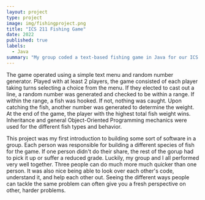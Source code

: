 ```yaml
---
layout: project
type: project
image: img/fishingproject.png
title: "ICS 211 Fishing Game"
date: 2022
published: true
labels:
  - Java
summary: "My group coded a text-based fishing game in Java for our ICS 211 final project."
---
```



The game operated using a simple text menu and random number generator. Played with at least 2 players, the game consisted of each player taking turns selecting a choice from the menu. If they elected to cast out a line, a random number was generated and checked to be within a range. If within the range, a fish was hooked. If not, nothing was caught. Upon catching the fish, another number was generated to determine the weight. At the end of the game, the player with the highest total fish weight wins. Inheritance and general Object-Oriented Programming mechanics were used for the different fish types and behavior. 

This project was my first introduction to building some sort of software in a group. Each person was responsible for building a different species of fish for the game. If one person didn't do their share, the rest of the gorup had to pick it up or suffer a reduced grade. Luckily, my group and I all performed very well together. Three people can do much more much quicker than one person. It was also nice being able to look over each other's code, understand it, and help each other out. Seeing the different ways people can tackle the same problem can often give you a fresh perspective on other, harder problems. 
